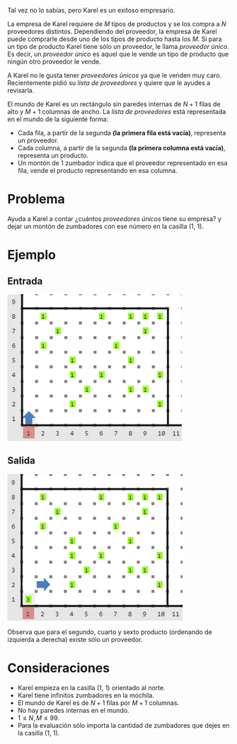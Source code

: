 Tal vez no lo sabías, pero Karel es un exitoso empresario.

La empresa de Karel requiere de $M$ tipos de productos y se los compra a $N$ proveedores distintos. Dependiendo del proveedor, la empresa de Karel puede comprarle desde uno de los tipos de producto hasta los $M$. Si para un tipo de producto Karel tiene sólo un proveedor, le llama _proveedor único_. Es decir, un _proveedor único_ es aquel que le vende un tipo de producto que ningún otro proveedor le vende.

A Karel no le gusta tener _proveedores únicos_ ya que le venden muy caro. Recientemente pidió su _lista de proveedores_ y quiere que le ayudes a revisarla.

El mundo de Karel es un rectángulo sin paredes internas de $N + 1$ filas de alto y $M + 1$ columnas de ancho. La _lista de proveedores_ está representada en el mundo de la siguiente forma:

- Cada fila, a partir de la segunda **(la primera fila está vacía)**, representa un proveedor.
- Cada columna, a partir de la segunda **(la primera columna está vacía)**, representa un producto.
- Un montón de $1$ zumbador indica que el proveedor representado en esa fila, vende el producto representando en esa columna.

# Problema

Ayuda a Karel a contar ¿cuántos _proveedores únicos_ tiene su empresa? y dejar un montón de zumbadores con ese número en la casilla (1, 1).

# Ejemplo

## Entrada

![Entrada 1](entrada1.png)

## Salida

![Salida 1](salida1.png)

Observa que para el segundo, cuarto y sexto producto (ordenando de izquierda a derecha) existe sólo un proveedor.

# Consideraciones

- Karel empieza en la casilla (1, 1) orientado al norte.
- Karel tiene infinitos zumbadores en la mochila.
- El mundo de Karel es de $N + 1$ filas por $M + 1$ columnas.
- No hay paredes internas en el mundo.
- $1 \leq N, M \leq 99$.
- Para la evaluación sólo importa la cantidad de zumbadores que dejes en la casilla (1, 1).
